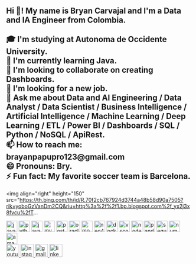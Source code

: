 <h2 align="left">Hi 👋! My name is Bryan Carvajal and I'm a Data and IA Engineer from Colombia.<br><br>
🎓 I'm studying at Autonoma de Occidente University.<br>
🌱 I'm currently learning Java.<br>
🤝 I'm looking to collaborate on creating Dashboards.<br>
🤔 I'm looking for a new job.<br>
💬 Ask me about Data and AI Engineering / Data Analyst / Data Scientist / Business Intelligence / Artificial Intelligence / Machine Learning / Deep Learning / ETL / Power BI / Dashboards / SQL / Python / NoSQL / ApiRest.<br>
📫 How to reach me: brayanpapupro123@gmail.com<br>
😄 Pronouns: Bry.<br>
⚡ Fun fact: My favorite soccer team is Barcelona.</h2>

<img align="right" height="150" src="https://th.bing.com/th/id/R.70f2cb767924d3744a48b58d90a7505?rik=yoboGzVanDm2CQ&riu=http%3a%2f%2f1.bp.blogspot.com%2f_yx2j3x8fvcu%2fT...

<div align="left">
  <img src="https://cdn.jsdelivr.net/gh/devicons/devicon/icons/javascript/javascript-original.svg" height="30" alt="javascript logo" />
  <img src="https://cdn.jsdelivr.net/gh/devicons/devicon/icons/python/python-original.svg" height="30" alt="python logo" />
  <img src="https://cdn.jsdelivr.net/gh/devicons/devicon/icons/java/java-original.svg" height="30" alt="java logo" />
  <img src="https://cdn.jsdelivr.net/gh/devicons/devicon/icons/mysql/mysql-original.svg" height="30" alt="mysql logo" />
  <img src="https://cdn.jsdelivr.net/gh/devicons/devicon/icons/postgresql/postgresql-original.svg" height="30" alt="postgresql logo" />
  <img src="https://cdn.jsdelivr.net/gh/devicons/devicon/icons/oracle/oracle-original.svg" height="30" alt="oracle logo" />
  <img src="https://cdn.jsdelivr.net/gh/devicons/devicon/icons/mongodb/mongodb-original.svg" height="30" alt="mongodb logo" />
  <img src="https://cdn.jsdelivr.net/gh/devicons/devicon/icons/neo4j/neo4j-original.svg" height="30" alt="neo4j logo" />
  <img src="https://cdn.jsdelivr.net/gh/devicons/devicon/icons/docker/docker-original.svg" height="30" alt="docker logo" />
  <img src="https://cdn.jsdelivr.net/gh/devicons/devicon/icons/vscode/vscode-original.svg" height="30" alt="vscode logo" />
  <img src="https://cdn.jsdelivr.net/gh/devicons/devicon/icons/nodejs/nodejs-original.svg" height="30" alt="nodejs logo" />
  <img src="https://cdn.jsdelivr.net/gh/devicons/devicon/icons/pandas/pandas-original.svg" height="30" alt="pandas logo" />
  <img src="https://cdn.jsdelivr.net/gh/devicons/devicon/icons/sequelize/sequelize-original.svg" height="30" alt="sequelize logo" />
  <img src="https://cdn.jsdelivr.net/gh/devicons/devicon/icons/numpy/numpy-original.svg" height="30" alt="numpy logo" />
  <img src="https://cdn.jsdelivr.net/gh/devicons/devicon/icons/amazonwebservices/amazonwebservices-line-wordmark.svg" height="30" alt="amazon web services logo" />
</div>

<div align="left">
  <a href="http://www.youtube.com/@Bray2406" target="_blank">
    <img src="https://img.shields.io/static/v1?message=Youtube&logo=youtube&label=&color=FF0000&logoColor=white&labelColor=&style=for-the-badge" height="35" alt="youtube logo" />
  </a>
  <a href="https://instagram.com/bryan_burbano024" target="_blank">
    <img src="https://img.shields.io/static/v1?message=Instagram&logo=instagram&label=&color=E4405F&logoColor=white&labelColor=&style=for-the-badge" height="35" alt="instagram logo" />
  </a>
  <a href="mailto:brayanpapupro123@gmail.com" target="_blank">
    <img src="https://img.shields.io/static/v1?message=Gmail&logo=gmail&label=&color=D14836&logoColor=white&labelColor=&style=for-the-badge" height="35" alt="gmail logo" />
  </a>
  <a href="https://linkedin.com/in/bryanburbanocarvajal" target="_blank">
    <img src="https://img.shields.io/static/v1?message=LinkedIn&logo=linkedin&label=&color=0077B5&logoColor=white&labelColor=&style=for-the-badge" height="35" alt="linkedin logo" />
  </a>
</div>
